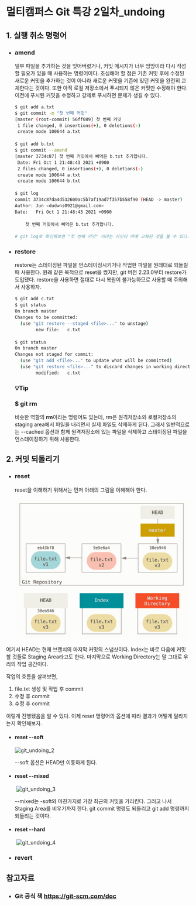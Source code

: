 # 멀티캠퍼스 Git 특강 2일차_undoing

## 1. 실행 취소 명령어

- ### amend

   일부 파일을 추가하는 것을 잊어버렸거나, 커밋 메시지가 너무 엉망이라 다시 작성할 필요가 있을 때 사용하는 명령어이다.  조심해야 할 점은 기존 커밋 후에 수정된 새로운 커밋을 추가하는 것이 아니라 새로운 커밋을 기존에 있던 커밋을 완전히 교체한다는 것이다. 또한 아직 로컬 저장소에서 푸시되지 않은 커밋만 수정해야 한다. 이전에 푸시된 커밋을 수정하고 강제로 푸시하면 문제가 생길 수 있다. 

  ```bash
  $ git add a.txt
  $ git commit -m "첫 번째 커밋"
  [master (root-commit) 56ff089] 첫 번째 커밋
   1 file changed, 0 insertions(+), 0 deletions(-)
   create mode 100644 a.txt
   
  $ git add b.txt
  $ git commit --amend
  [master 3734c87] 첫 번째 커밋에서 빼먹은 b.txt 추가합니다.
   Date: Fri Oct 1 21:48:43 2021 +0900
   2 files changed, 0 insertions(+), 0 deletions(-)
   create mode 100644 a.txt
   create mode 100644 b.txt
   
  $ git log
  commit 3734c87da4d532600ac5b7af19ad7f357b558f90 (HEAD -> master)
  Author: Jun <dudwns0921@gmail.com>
  Date:   Fri Oct 1 21:48:43 2021 +0900
  
      첫 번째 커밋에서 빼먹은 b.txt 추가합니다.
      
  # git log로 확인해보면 "첫 번째 커밋" 이라는 커밋이 아예 교체된 것을 볼 수 있다.
  ```
  
- ### restore

   restore는 스테이징된 파일을 언스테이징시키거나 작업한 파일을 원래대로 되돌릴 때 사용한다. 원래 같은 목적으로 reset을 썼지만, git 버전 2.23.0부터 restore가 도입됐다. restore을 사용하면 절대로 다시 복원이 불가능하므로 사용할 때 주의해서 사용하자.

  ```bash
  $ git add c.txt
  $ git status
  On branch master
  Changes to be committed:
    (use "git restore --staged <file>..." to unstage)
          new file:   c.txt
  
  $ git status
  On branch master
  Changes not staged for commit:
    (use "git add <file>..." to update what will be committed)
    (use "git restore <file>..." to discard changes in working directory)
          modified:   c.txt
  
  ```
  
  ### :bulb:Tip

  ### $ git rm

   비슷한 역할의 **rm**이라는 명령어도 있는데, rm은 원격저장소와 로컬저장소의 staging area에서 파일을 내리면서 실제 파일도 삭제하게 된다. 그래서 일반적으로는 --cached 옵션과 함께 원격저장소에 있는 파일을 삭제하고 스테이징된 파일을 언스테이징하기 위해 사용한다. 

  

## 2. 커밋 되돌리기

- ### reset

  reset을 이해하기 위해서는 먼저 아래의 그림을 이해해야 한다.

  ![git_undoing_1](..\md-images\git_undoing_1.PNG)	

여기서 HEAD는 현재 브랜치의 마지막 커밋의 스냅샷이다. Index는 바로 다음에 커밋할 것들로 Staging Area라고도 한다. 마지막으로 Working Directory는 말 그대로 우리의 작업 공간이다.

작업의 흐름을 살펴보면, 

1. file.txt 생성 및 작업 후 commit
2. 수정 후 commit
3. 수정 후 commit

이렇게 진행됐음을 알 수 있다. 이제 reset 명령어의 옵션에 따라 결과가 어떻게 달라지는지 확인해보자.

- #### reset --soft

  ![git_undoing_2](C:\Users\User\Desktop\TIL\Git\md-images\git_undoing_2.PNG)		

  --soft 옵션은 HEAD만 이동하게 된다. 

- #### reset --mixed

  ​	![git_undoing_3](C:\Users\User\Desktop\TIL\Git\md-images\git_undoing_3.PNG)

  --mixed는 -soft와 마찬가지로 가장 최근의 커밋을 가리킨다. 그러고 나서 Staging Area를 비우기까지 한다. git commit 명령도 되돌리고  git add 명령까지 되돌리는 것이다.

- #### reset --hard

  ​	![git_undoing_4](C:\Users\User\Desktop\TIL\Git\md-images\git_undoing_4.PNG)

- ### revert

## 

## 참고자료

- ### Git 공식 책 https://git-scm.com/doc 

